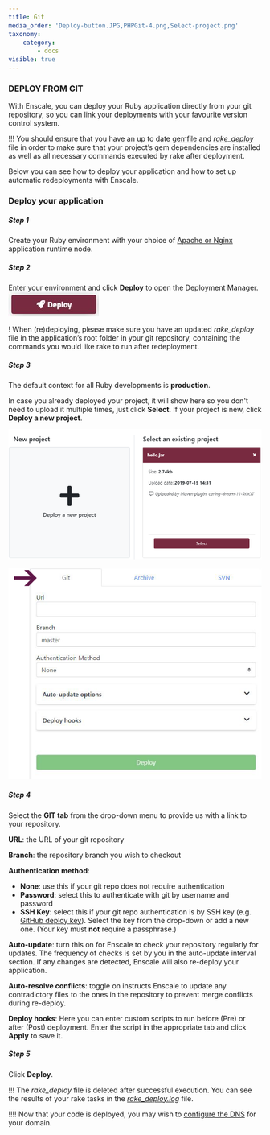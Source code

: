 ```yaml
---
title: Git
media_order: 'Deploy-button.JPG,PHPGit-4.png,Select-project.png'
taxonomy:
    category:
        - docs
visible: true
---
```


### DEPLOY FROM GIT

With Enscale, you can deploy your Ruby application directly from your git repository, so you can link your deployments with your favourite version control system.

!!! You should ensure that you have an up to date [gemfile](/ruby/deployment-guides/dependency-management) and [_rake\_deploy_](/ruby/deployment-guides/rake) file in order to make sure that your project’s gem dependencies are installed as well as all necessary commands executed by rake after deployment.

Below you can see how to deploy your application and how to set up automatic redeployments with Enscale.

### Deploy your application

##### Step 1

Create your Ruby environment with your choice of [Apache or Nginx](/servers-and-technologies#ruby) application runtime node.

##### Step 2

Enter your environment and click **Deploy** to open the Deployment Manager.
![](Deploy-button.JPG)

! When (re)deploying, please make sure you have an updated _rake\_deploy_ file in the application’s root folder in your git repository, containing the commands you would like rake to run after redeployment.

##### Step 3

The default context for all Ruby developments is **production**. 

In case you already deployed your project, it will show here so you don't need to upload it multiple times, just click **Select**. If your project is new, click **Deploy a new project**.

![](Select-project.png)

![image alt=float-right](PHPGit-4.png)
##### Step 4

Select the **GIT tab** from the drop-down menu to provide us with a link to your repository.

**URL**: the URL of your git repository

**Branch**: the repository branch you wish to checkout

**Authentication method**:

* **None**: use this if your git repo does not require authentication
* **Password**: select this to authenticate with git by username and password
* **SSH Key**: select this if your git repo authentication is by SSH key (e.g. [GitHub deploy key](https://developer.github.com/v3/guides/managing-deploy-keys/)). Select the key from the drop-down or add a new one. (Your key must **not** require a passphrase.)

**Auto-update**: turn this on for Enscale to check your repository regularly for updates. The frequency of checks is set by you in the auto-update interval section. If any changes are detected, Enscale will also re-deploy your application. 

**Auto-resolve conflicts**: toggle on instructs Enscale to update any contradictory files to the ones in the repository to prevent merge conflicts during re-deploy.

**Deploy hooks**: Here you can enter custom scripts to run before (Pre) or after (Post) deployment. Enter the script in the appropriate tab and click **Apply** to save it.

##### Step 5

Click **Deploy**.



!!! The _rake\_deploy_ file is deleted after successful execution. You can see the results of your rake tasks in the [_rake\_deploy.log_](/environments/access/log-files) file.

!!!! Now that your code is deployed, you may wish to [configure the DNS](/environments/features/add-domain-name) for your domain.

